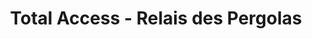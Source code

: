 ---
title: "Total Access - Relais des Pergolas"
url: /nice/total-access-relais-des-pergolas/
shop: commodité
---